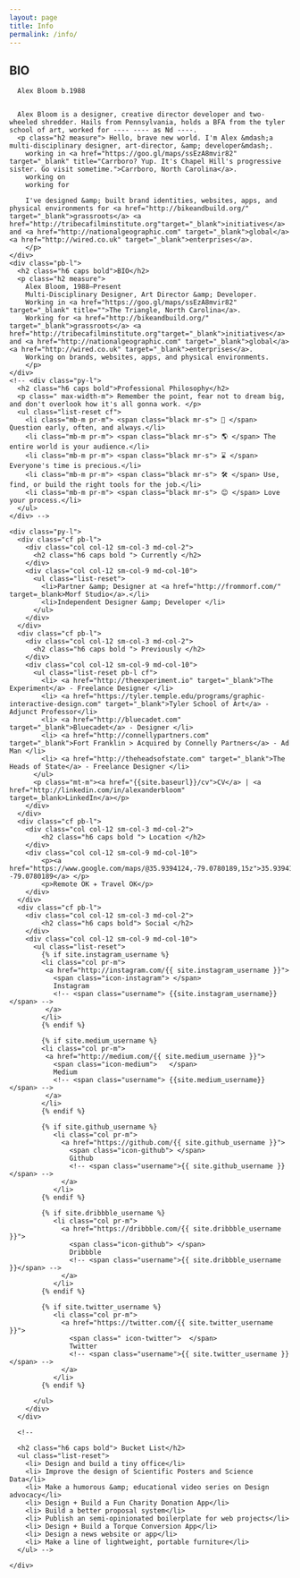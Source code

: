 ```yaml
---
layout: page
title: Info
permalink: /info/
---
```


  <div class="py-l relative z3">
    <div class="pb-l">
      <h2 class="h6 caps bold">BIO</h2>

      Alex Bloom b.1988


      Alex Bloom is a designer, creative director developer and two-wheeled shredder. Hails from Pennsylvania, holds a BFA from the tyler school of art, worked for ---- ---- as Nd ----.
      <p class="h2 measure"> Hello, brave new world. I'm Alex &mdash;a multi-disciplinary designer, art-director, &amp; developer&mdash;.
        working in <a href="https://goo.gl/maps/ssEzA8mvir82" target="_blank" title="Carrboro? Yup. It's Chapel Hill's progressive sister. Go visit sometime.">Carrboro, North Carolina</a>.
        working on
        working for

        I've designed &amp; built brand identities, websites, apps, and physical environments for <a href="http://bikeandbuild.org/" target="_blank">grassroots</a> <a href="http://tribecafilminstitute.org"target="_blank">initiatives</a> and <a href="http://nationalgeographic.com" target="_blank">global</a> <a href="http://wired.co.uk" target="_blank">enterprises</a>.
        </p>
    </div>
    <div class="pb-l">
      <h2 class="h6 caps bold">BIO</h2>
      <p class="h2 measure">
        Alex Bloom, 1988–Present
        Multi-Disciplinary Designer, Art Director &amp; Developer.
        Working in <a href="https://goo.gl/maps/ssEzA8mvir82" target="_blank" title="">The Triangle, North Carolina</a>.
        Working for <a href="http://bikeandbuild.org/" target="_blank">grassroots</a> <a href="http://tribecafilminstitute.org"target="_blank">initiatives</a> and <a href="http://nationalgeographic.com" target="_blank">global</a> <a href="http://wired.co.uk" target="_blank">enterprises</a>.
        Working on brands, websites, apps, and physical environments.
        </p>
    </div>
    <!-- <div class="py-l">
      <h2 class="h6 caps bold">Professional Philosophy</h2>
      <p class=" max-width-m"> Remember the point, fear not to dream big, and don't overlook how it's all gonna work. </p>
      <ul class="list-reset cf">
        <li class="mb-m pr-m"> <span class="black mr-s"> 🙋 </span> Question early, often, and always.</li>
        <li class="mb-m pr-m"> <span class="black mr-s"> 🌎 </span> The entire world is your audience.</li>
        <li class="mb-m pr-m"> <span class="black mr-s"> ⌛ </span> Everyone's time is precious.</li>
        <li class="mb-m pr-m"> <span class="black mr-s"> 🛠 </span> Use, find, or build the right tools for the job.</li>
        <li class="mb-m pr-m"> <span class="black mr-s"> 😊 </span> Love your process.</li>
      </ul>
    </div> -->

    <div class="py-l">
      <div class="cf pb-l">
        <div class="col col-12 sm-col-3 md-col-2">
          <h2 class="h6 caps bold "> Currently </h2>
        </div>
        <div class="col col-12 sm-col-9 md-col-10">
          <ul class="list-reset">
            <li>Partner &amp; Designer at <a href="http://frommorf.com/" target=_blank>Morf Studio</a>.</li>
            <li>Independent Designer &amp; Developer </li>
          </ul>
        </div>
      </div>
      <div class="cf pb-l">
        <div class="col col-12 sm-col-3 md-col-2">
          <h2 class="h6 caps bold "> Previously </h2>
        </div>
        <div class="col col-12 sm-col-9 md-col-10">
          <ul class="list-reset pb-l cf">
            <li> <a href="http://theexperiment.io" target="_blank">The Experiment</a> - Freelance Designer </li>
            <li> <a href="https://tyler.temple.edu/programs/graphic-interactive-design.com" target="_blank">Tyler School of Art</a> - Adjunct Professor</li>
            <li> <a href="http://bluecadet.com" target="_blank">Bluecadet</a> - Designer </li>
            <li> <a href="http://connellypartners.com" target="_blank">Fort Franklin > Acquired by Connelly Partners</a> - Ad Man </li>
            <li> <a href="http://theheadsofstate.com" target="_blank">The Heads of State</a> - Freelance Designer </li>
          </ul>
          <p class="mt-m"><a href="{{site.baseurl}}/cv">CV</a> | <a href="http://linkedin.com/in/alexanderbloom" target=_blank>LinkedIn</a></p>
        </div>
      </div>
      <div class="cf pb-l">
        <div class="col col-12 sm-col-3 md-col-2">
            <h2 class="h6 caps bold "> Location </h2>
        </div>
        <div class="col col-12 sm-col-9 md-col-10">
            <p><a href="https://www.google.com/maps/@35.9394124,-79.0780189,15z">35.9394124, -79.0780189</a> </p>
            <p>Remote OK ✈ Travel OK</p>
        </div>
      </div>
      <div class="cf pb-l">
        <div class="col col-12 sm-col-3 md-col-2">
            <h2 class="h6 caps bold"> Social </h2>
        </div>
        <div class="col col-12 sm-col-9 md-col-10">
          <ul class="list-reset">
            {% if site.instagram_username %}
            <li class="col pr-m">
             <a href="http://instagram.com/{{ site.instagram_username }}">
               <span class="icon-instagram"> </span>
               Instagram
               <!-- <span class="username"> {{site.instagram_username}} </span> -->
             </a>
            </li>
            {% endif %}

            {% if site.medium_username %}
            <li class="col pr-m">
             <a href="http://medium.com/{{ site.medium_username }}">
               <span class="icon-medium">	</span>
               Medium
               <!-- <span class="username"> {{site.medium_username}} </span> -->
             </a>
            </li>
            {% endif %}

            {% if site.github_username %}
               <li class="col pr-m">
                 <a href="https://github.com/{{ site.github_username }}">
                   <span class="icon-github"> </span>
                   Github
                   <!-- <span class="username">{{ site.github_username }}</span> -->
                 </a>
               </li>
            {% endif %}

            {% if site.dribbble_username %}
               <li class="col pr-m">
                 <a href="https://dribbble.com/{{ site.dribbble_username }}">
                   <span class="icon-github"> </span>
                   Dribbble
                   <!-- <span class="username">{{ site.dribbble_username }}</span> -->
                 </a>
               </li>
            {% endif %}

            {% if site.twitter_username %}
               <li class="col pr-m">
                 <a href="https://twitter.com/{{ site.twitter_username }}">
                   <span class=" icon-twitter">  </span>
                   Twitter
                   <!-- <span class="username">{{ site.twitter_username }}</span> -->
                 </a>
               </li>
            {% endif %}

          </ul>
        </div>
      </div>

      <!--

      <h2 class="h6 caps bold"> Bucket List</h2>
      <ul class="list-reset">
        <li> Design and build a tiny office</li>
        <li> Improve the design of Scientific Posters and Science Data</li>
        <li> Make a humorous &amp; educational video series on Design advocacy</li>
        <li> Design + Build a Fun Charity Donation App</li>
        <li> Build a better proposal system</li>
        <li> Publish an semi-opinionated boilerplate for web projects</li>
        <li> Design + Build a Torque Conversion App</li>
        <li> Design a news website or app</li>
        <li> Make a line of lightweight, portable furniture</li>
      </ul> -->

    </div>

  </div>


  <!--

  <h2 class="h6 caps bold"> Bucket List</h2>
  <ul class="list-reset">
    <li> Design and build a tiny office</li>
    <li> Improve the design of Scientific Posters and Science Data</li>
    <li> Make a humorous &amp; educational video series on Design advocacy</li>
    <li> Design + Build a Fun Charity Donation App</li>
    <li> Build a better proposal system</li>
    <li> Publish an semi-opinionated boilerplate for web projects</li>
    <li> Design + Build a Torque Conversion App</li>
    <li> Design a news website or app</li>
    <li> Make a line of lightweight, portable furniture</li>
  </ul> -->
